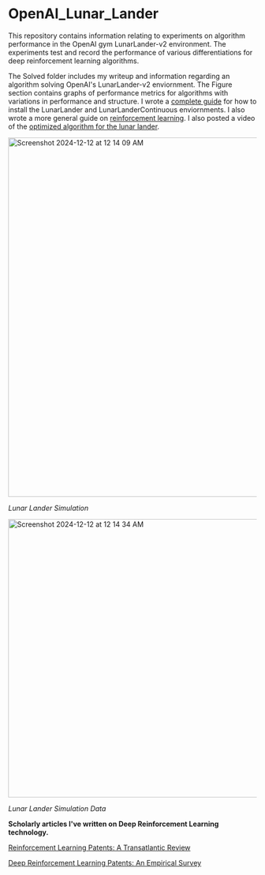# OpenAI_Lunar_Lander
This repository contains information relating to experiments on algorithm performance in the OpenAI gym LunarLander-v2 environment. The experiments test and record the performance of various differentiations for deep reinforcement learning algorithms.

The Solved folder includes my writeup and information regarding an algorithm solving OpenAI's LunarLander-v2 enviornment. The Figure section contains graphs of performance metrics for algorithms with variations in performance and structure. I wrote a [complete guide](https://medium.com/@brian.s.haney44/installing-spinningup-for-mac-os-x-9d5e24dc565a) for how to install the LunarLander and LunarLanderContinuous enviornments. I also wrote a more general guide on [reinforcement learning](https://medium.com/@brian.s.haney44/reinforcement-learning-5d578a0de1ff). I also posted a video of the [optimized algorithm for the lunar lander](https://www.youtube.com/watch?v=5_f66jrAWiM).


<img width="728" alt="Screenshot 2024-12-12 at 12 14 09 AM" src="https://github.com/user-attachments/assets/69bbe0bd-ce0b-4b9d-8d43-391029e21a1c" />

  _Lunar Lander Simulation_

<img width="564" alt="Screenshot 2024-12-12 at 12 14 34 AM" src="https://github.com/user-attachments/assets/ca151a59-7883-4acf-b1af-2d8b1a84e5b9" />

  _Lunar Lander Simulation Data_


**Scholarly articles I've written on Deep Reinforcement Learning technology.**

[Reinforcement Learning Patents: A Transatlantic Review](https://law.stanford.edu/publications/no-63-reinforcement-learning-patents-a-transatlantic-review/)

[Deep Reinforcement Learning Patents: An Empirical Survey](https://papers.ssrn.com/sol3/papers.cfm?abstract_id=3570254)


